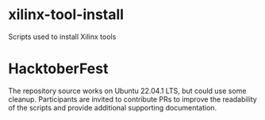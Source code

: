 # xilinx-tool-install

Scripts used to install Xilinx tools

# HacktoberFest

The repository source works on Ubuntu 22.04.1 LTS, but could use some cleanup. Participants are invited to contribute PRs to improve the readability of the scripts and provide additional supporting documentation.
